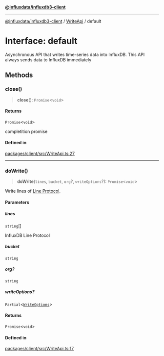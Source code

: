 [**@influxdata/influxdb3-client**](../../index.md)

***

[@influxdata/influxdb3-client](../../modules.md) / [WriteApi](../index.md) / default

# Interface: default

Asynchronous API that writes time-series data into InfluxDB.
This API always sends data to InfluxDB immediately

## Methods

### close()

> **close**(): `Promise`\<`void`\>

#### Returns

`Promise`\<`void`\>

completition promise

#### Defined in

[packages/client/src/WriteApi.ts:27](https://github.com/InfluxCommunity/influxdb3-js/blob/6328be2232de5032f7226e569b6b0154d8900f73/packages/client/src/WriteApi.ts#L27)

***

### doWrite()

> **doWrite**(`lines`, `bucket`, `org`?, `writeOptions`?): `Promise`\<`void`\>

Write lines of [Line Protocol](https://bit.ly/2QL99fu).

#### Parameters

##### lines

`string`[]

InfluxDB Line Protocol

##### bucket

`string`

##### org?

`string`

##### writeOptions?

`Partial`\<[`WriteOptions`](../../options/interfaces/WriteOptions.md)\>

#### Returns

`Promise`\<`void`\>

#### Defined in

[packages/client/src/WriteApi.ts:17](https://github.com/InfluxCommunity/influxdb3-js/blob/6328be2232de5032f7226e569b6b0154d8900f73/packages/client/src/WriteApi.ts#L17)

